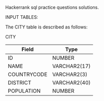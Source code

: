 Hackerrank sql practice questions solutions.

INPUT TABLES: 

The CITY table is described as follows: 

 CITY

Field  | Type
------------- | -------------
ID  | NUMBER
NAME | VARCHAR2(17)
COUNTRYCODE | VARCHAR2(3)
DISTRICT | VARCHAR2(40)
POPULATION | NUMBER
